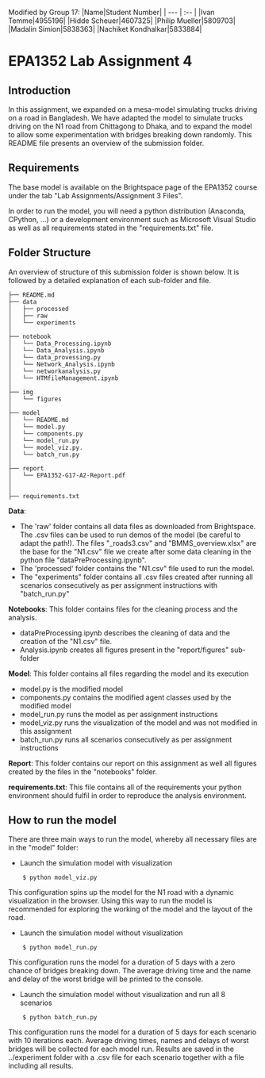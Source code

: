 Modified by Group 17:
|Name|Student Number|
| --- | :-- |
|Ivan Temme|4955196|
|Hidde Scheuer|4607325|
|Philip Mueller|5809703|
|Madalin Simion|5838363|
|Nachiket Kondhalkar|5833884|

# EPA1352 Lab Assignment 4

## Introduction

In this assignment, we expanded on a mesa-model simulating trucks driving on a road in Bangladesh. We have adapted the model to simulate trucks driving on the N1 road from Chittagong to Dhaka, and to expand the model to allow some experimentation with bridges breaking down randomly.
This README file presents an overview of the submission folder.

## Requirements
The base model is available on the Brightspace page of the EPA1352 course under the tab "Lab Assignments/Assignment 3 Files". 

In order to run the model, you will need a python distribution (Anaconda, CPython, ...) or a development environment such as Microsoft Visual Studio as well as all requirements stated in the "requirements.txt" file.

## Folder Structure 
An overview of structure of this submission folder is shown below. It is followed by a detailed explanation of each sub-folder and file.
```
├── README.md            
├── data       
│   ├── processed     
│   ├── raw           
│   └── experiments   
│
├── notebook
│   └── Data_Processing.ipynb
│   └── Data_Analysis.ipynb
│   └── data_provessing.py
│   └── Network_Analysis.ipynb
│   └── networkanalysis.py
│   └── HTMfileManagement.ipynb
│
├── img
│   └── figures  
│
├── model
│   └── README.md 
│   └── model.py 
│   └── components.py  
│   └── model_run.py    
│   └── model_viz.py.   
│   └── batch_run.py   
│
├── report
│   └── EPA1352-G17-A2-Report.pdf   
│ 
│
├── requirements.txt  
```
 **Data**:
 - The 'raw' folder contains all data files as downloaded from Brightspace. The .csv files can be used to run demos of the model (be careful to adapt the path!). The files "_roads3.csv" and "BMMS_overview.xlsx" are the base for the "N1.csv" file we create after some data cleaning in the python file "dataPreProcessing.ipynb".  
 - The 'processed' folder contains the "N1.csv" file used to run the model. 
 - The "experiments" folder contains all .csv files created after running all scenarios consecutively as per assignment instructions with "batch_run.py"
 
**Notebooks**:  This folder contains files for the cleaning process and the analysis.
- dataPreProcessing.ipynb describes the cleaning of data and the creation of the "N1.csv" file. 
- Analysis.ipynb creates all figures present in the "report/figures" sub-folder 

**Model**:  This folder contains all files regarding the model and its execution
- model.py is the modified model
- components.py contains the modified agent classes used by the modified model
- model_run.py runs the model as per assignment instructions 
- model_viz.py runs the visualization of the model and was not modified in this assignment
- batch_run.py runs all scenarios consecutively as per assignment instructions

**Report**: This folder contains our report on this assignment as well all figures created by the files in the "notebooks" folder.

**requirements.txt**: This file contains all of the requirements your python environment should fulfil in order to reproduce the analysis environment.

## How to run the model
There are three main ways to run the model, whereby all necessary files are in the "model" folder:

* Launch the simulation model with visualization
```
    $ python model_viz.py
```
This configuration spins up the model for the N1 road with a dynamic visualization in the browser. Using this way to run the model is recommended for exploring the working of the model and the layout of the road.

* Launch the simulation model without visualization
```
    $ python model_run.py
```
This configuration runs the model for a duration of 5 days with a zero chance of bridges breaking down. The average driving time and the name and delay of the worst bridge will be printed to the console.

* Launch the simulation model without visualization and run all 8 scenarios
```
    $ python batch_run.py
```
This configuration runs the model for a duration of 5 days for each scenario with 10 iterations each. Average driving times, names and delays of worst bridges will be collected for each model run. Results are saved in the ../experiment folder with a .csv file for each scenario together with a file including all results.



